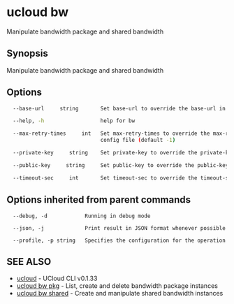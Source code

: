 # ucloud bw

Manipulate bandwidth package and shared bandwidth

## Synopsis

Manipulate bandwidth package and shared bandwidth

## Options

```bash
  --base-url     string       Set base-url to override the base-url in local config file 

  --help, -h                  help for bw 

  --max-retry-times     int   Set max-retry-times to override the max-retry-times in local
                              config file (default -1) 

  --private-key     string    Set private-key to override the private-key in local config file 

  --public-key     string     Set public-key to override the public-key in local config file 

  --timeout-sec     int       Set timeout-sec to override the timeout-sec in local config file 

```

## Options inherited from parent commands

```
  --debug, -d            Running in debug mode 

  --json, -j             Print result in JSON format whenever possible 

  --profile, -p string   Specifies the configuration for the operation 

```

## SEE ALSO

* [ucloud](cli/cmd/ucloud)	 - UCloud CLI v0.1.33
* [ucloud bw pkg](cli/cmd/ucloud/bw/pkg)	 - List, create and delete bandwidth package instances
* [ucloud bw shared](cli/cmd/ucloud/bw/shared)	 - Create and manipulate shared bandwidth instances

